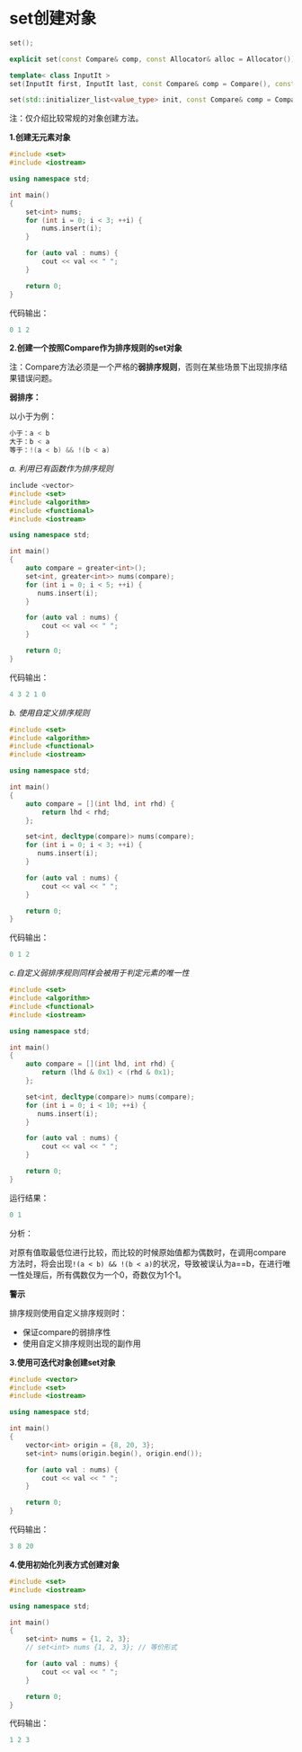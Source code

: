 # set创建对象

```c++
set();

explicit set(const Compare& comp, const Allocator& alloc = Allocator());

template< class InputIt >
set(InputIt first, InputIt last, const Compare& comp = Compare(), const Allocator& alloc = Allocator());

set(std::initializer_list<value_type> init, const Compare& comp = Compare(), const Allocator& alloc = Allocator());
```

注：仅介绍比较常规的对象创建方法。

**1.创建无元素对象**

```c++
#include <set>
#include <iostream>

using namespace std;

int main()
{
    set<int> nums;
    for (int i = 0; i < 3; ++i) {
        nums.insert(i);
    }

    for (auto val : nums) {
        cout << val << " ";
    }

    return 0;
}
```

代码输出：

```c++
0 1 2
```

**2.创建一个按照Compare作为排序规则的set对象**

注：Compare方法必须是一个严格的**弱排序规则**，否则在某些场景下出现排序结果错误问题。

**弱排序：**

以小于为例：

```c++
小于：a < b
大于：b < a
等于：!(a < b) && !(b < a)
```

*a. 利用已有函数作为排序规则*

```c++
include <vector>
#include <set>
#include <algorithm>
#include <functional>
#include <iostream>

using namespace std;

int main()
{
    auto compare = greater<int>();
    set<int, greater<int>> nums(compare);
    for (int i = 0; i < 5; ++i) {
       nums.insert(i); 
    }

    for (auto val : nums) {
        cout << val << " ";
    }

    return 0;
}
```

代码输出：

```c++
4 3 2 1 0
```

*b. 使用自定义排序规则*

```c++
#include <set>
#include <algorithm>
#include <functional>
#include <iostream>

using namespace std;

int main()
{
    auto compare = [](int lhd, int rhd) {
        return lhd < rhd;
    };

    set<int, decltype(compare)> nums(compare);
    for (int i = 0; i < 3; ++i) {
       nums.insert(i); 
    }

    for (auto val : nums) {
        cout << val << " ";
    }

    return 0;
}
```

代码输出：

```c++
0 1 2
```

*c.自定义弱排序规则同样会被用于判定元素的唯一性*

```c++
#include <set>
#include <algorithm>
#include <functional>
#include <iostream>

using namespace std;

int main()
{
    auto compare = [](int lhd, int rhd) {
        return (lhd & 0x1) < (rhd & 0x1);
    };

    set<int, decltype(compare)> nums(compare);
    for (int i = 0; i < 10; ++i) {
       nums.insert(i); 
    }

    for (auto val : nums) {
        cout << val << " ";
    }

    return 0;
}
```

运行结果：

```c++
0 1
```

分析：

对原有值取最低位进行比较，而比较的时候原始值都为偶数时，在调用compare方法时，将会出现`!(a < b) && !(b < a)`的状况，导致被误认为a==b，在进行唯一性处理后，所有偶数仅为一个0，奇数仅为1个1。

**警示**

排序规则使用自定义排序规则时：

* 保证compare的弱排序性
* 使用自定义排序规则出现的副作用


**3.使用可迭代对象创建set对象**

```c++
#include <vector>
#include <set>
#include <iostream>

using namespace std;

int main()
{
    vector<int> origin = {8, 20, 3};
    set<int> nums(origin.begin(), origin.end());

    for (auto val : nums) {
        cout << val << " ";
    }

    return 0;
}
```

代码输出：

```c++
3 8 20
```

**4.使用初始化列表方式创建对象**

```c++
#include <set>
#include <iostream>

using namespace std;

int main()
{
    set<int> nums = {1, 2, 3};
    // set<int> nums {1, 2, 3}; // 等价形式

    for (auto val : nums) {
        cout << val << " ";
    }

    return 0;
}
```

代码输出：

```c++
1 2 3
```

